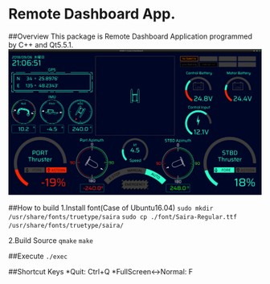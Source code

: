 Remote Dashboard App.
====

##Overview
This package is Remote Dashboard Application programmed by C++ and Qt5.5.1.
![Fig](/fig/screenshot.png)

##How to build
1.Install font(Case of Ubuntu16.04)
`sudo mkdir /usr/share/fonts/truetype/saira`
`sudo cp ./font/Saira-Regular.ttf /usr/share/fonts/truetype/saira/`

2.Build Source
`qmake`
`make`

##Execute
`./exec`

##Shortcut Keys
*Quit:                Ctrl+Q
*FullScreen<->Normal: F



